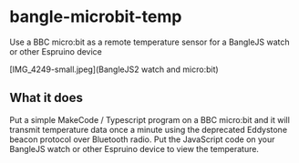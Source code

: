 # bangle-microbit-temp
Use a BBC micro:bit as a remote temperature sensor for a BangleJS watch or other Espruino device

[IMG_4249-small.jpeg](BangleJS2 watch and micro:bit)

## What it does
Put a simple MakeCode / Typescript program on a BBC micro:bit and it will transmit temperature data once a minute using the deprecated Eddystone beacon protocol over Bluetooth radio. 
Put the JavaScript code on your BangleJS watch or other Espruino device to view the temperature.
